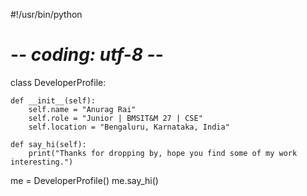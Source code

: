 #!/usr/bin/python
# -*- coding: utf-8 -*-


class DeveloperProfile:

    def __init__(self):
        self.name = "Anurag Rai"
        self.role = "Junior | BMSIT&M 27 | CSE"
        self.location = "Bengaluru, Karnataka, India"

    def say_hi(self):
        print("Thanks for dropping by, hope you find some of my work interesting.")


me = DeveloperProfile()
me.say_hi()
